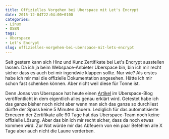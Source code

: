 ```yaml
---
title: Offizielles Vorgehen bei Uberspace mit Let's Encrypt
date: 2015-12-04T22:04:00+0100
categories:
- Linux
- OSBN
tags:
- Uberspace
- Let's Encrypt
slug: offizielles-vorgehen-bei-uberspace-mit-lets-encrypt
---
```

Seit gestern kann sich Hinz und Kunz Zertifikate bei Let's Encrypt ausstellen lassen. Da ich ja beim Webspace-Anbieter Uberspace bin, bin ich mir recht sicher dass es auch bei mir irgendwie klappen sollte. Nur wie? Als erstes habe ich mir mal die offizielle Dokumentation angesehen. Hätte ich mir schon fast schenken können. Aber nicht weil diese für Tonne ist.

Denn Jonas von Uberspace hat heute einen [Artikel](https://blog.uberspace.de/lets-encrypt-rollt-an\ "Blog Uberspace") im Uberspace-Blog veröffentlicht in dem eigentlich alles genau erklärt wird. Getestet habe ich das ganze bisher noch nicht aber wenn man sich das ganze so durchliest dürfte der Spass keine 5 Minuten dauern. Lediglich für das automatisierte Erneuern der Zertifikate alle 90 Tage hat das Uberspace-Team noch keine offizielle Lösung. Aber das bin ich mir recht sicher, dass da noch etwas kommen wird. Zur Not würde mir das Abfeuern von ein paar Befehlen alle X Tage aber auch nicht die Laune verderben.
